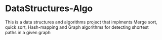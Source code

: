 # DataStructures-Algo
This is a data structures and algorithms project that implments Merge sort, quick sort, Hash-mapping and Graph algorithms for detecting shortest paths in a given graph

